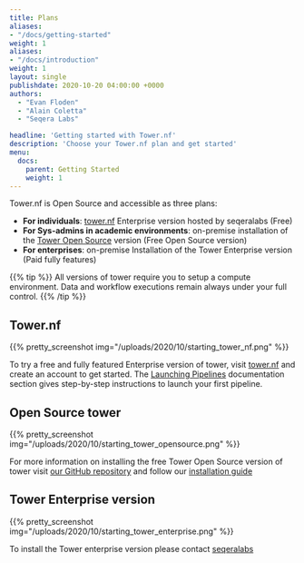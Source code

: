 ```yaml
---
title: Plans
aliases:
- "/docs/getting-started"
weight: 1
aliases:
- "/docs/introduction"
weight: 1
layout: single
publishdate: 2020-10-20 04:00:00 +0000
authors:
  - "Evan Floden"
  - "Alain Coletta"
  - "Seqera Labs"

headline: 'Getting started with Tower.nf'
description: 'Choose your Tower.nf plan and get started'
menu:
  docs:
    parent: Getting Started
    weight: 1
---
```


Tower.nf is Open Source and accessible as three plans:

  * **For individuals**: [tower.nf](https://tower.nf) Enterprise version hosted by seqeralabs (Free)
  * **For Sys-admins in academic environments**: on-premise installation of the [Tower Open Source](https://github.com/seqeralabs/nf-tower) version (Free Open Source version)
  * **For enterprises**: on-premise Installation of the Tower Enterprise version (Paid fully features)

{{% tip %}}
All versions of tower require you to setup a compute environment. Data and workflow executions remain always under your full control.
{{% /tip %}}

## Tower.nf

{{% pretty_screenshot img="/uploads/2020/10/starting_tower_nf.png" %}}

To try a free and fully featured Enterprise version of tower, visit [tower.nf](https://tower.nf/login) and create an account to get started. The [Launching Pipelines](/docs/launch/) documentation section gives step-by-step instructions to launch your first pipeline.

## Open Source tower

{{% pretty_screenshot img="/uploads/2020/10/starting_tower_opensource.png" %}}

For more information on installing the free Tower Open Source version of tower visit [our GitHub repository](https://github.com/seqeralabs/nf-tower) and follow our [installation guide](docs/getting-started/system-deployment/)

## Tower Enterprise version

{{% pretty_screenshot img="/uploads/2020/10/starting_tower_enterprise.png" %}}

To install the Tower enterprise version please contact [seqeralabs](https://seqeralabs.io)
